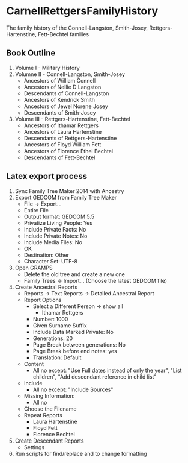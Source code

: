 # CarnellRettgersFamilyHistory
The family history of the Connell-Langston, Smith-Josey, Rettgers-Hartenstine, Fett-Bechtel families

## Book Outline

1. Volume I - Military History
2. Volumne II - Connell-Langston, Smith-Josey
    + Ancestors of William Connell
    + Ancestors of Nellie D Langston
    + Descendants of Connell-Langston
    + Ancestors of Kendrick Smith
    + Ancestors of Jewel Norene Josey
    + Descendants of Smith-Josey
3. Volume III - Rettgers-Hartenstine, Fett-Bechtel
    + Ancestors of Ithamar Rettgers
    + Ancestors of Laura Hartenstine
    + Descendants of Rettgers-Hartenstine
    + Ancestors of Floyd William Fett
    + Ancestors of Florence Ethel Bechtel
    + Descendants of Fett-Bechtel

## Latex export process

1. Sync Family Tree Maker 2014 with Ancestry
2. Export GEDCOM from Family Tree Maker
    + File -> Export...
    + Entire File
    + Output format: GEDCOM 5.5
    + Privatize Living People: Yes
    + Include Private Facts: No
    + Include Private Notes: No
    + Include Media Files: No
    + OK
    + Destination: Other
    + Character Set: UTF-8
3. Open GRAMPS
    + Delete the old tree and create a new one
    + Family Trees -> Import... (Choose the latest GEDCOM file)
4. Create Ancestral Reports
    + Reports -> Text Reports -> Detailed Ancestral Report
    + Report Options
        + Select a Different Person -> show all
            + Ithamar Rettgers
        + Number: 1000
        + Given Surname Suffix
        + Include Data Marked Private: No
        + Generations: 20
        + Page Break between generations: No
        + Page Break before end notes: yes
        + Translation: Default
    + Content
        + All no except:  "Use Full dates instead of only the year", "List children", "Add descendant reference in child list"
    + Include
        + All no except:  "Include Sources"
    + Missing Information:
        + All no
    + Choose the Filename
    + Repeat Reports
        + Laura Hartenstine
        + Floyd Fett
        + Florence Bechtel
5. Create Descendant Reports
    + Settings
5. Run scripts for find/replace and to change formatting
